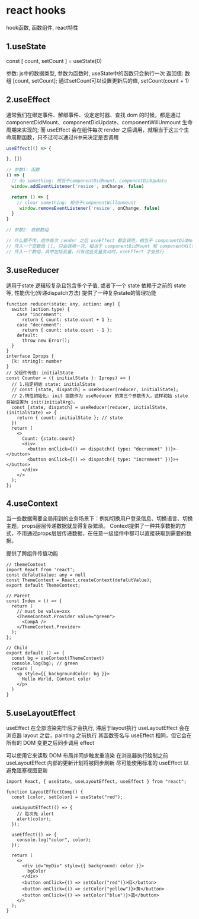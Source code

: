 # react hooks
hook函数, 函数组件, react特性

## 1.useState
const [ count, setCount ] = useState(0)

参数: js中的数据类型, 参数为函数时, useState中的函数只会执行一次
返回值: 数组 [count, setCount]; 通过setCount可以设置更新后的值, setCount(count + 1)

## 2.useEffect
通常我们在绑定事件、解绑事件、设定定时器、查找 dom 的时候，都是通过 componentDidMount、componentDidUpdate、componentWillUnmount 生命周期来实现的;
而 useEffect 会在组件每次 render 之后调用，就相当于这三个生命周期函数，只不过可以通过`传参`来决定是否调用

```js
useEffect(() => {

}, [])

// 参数1: 函数
() => {
  // do something: 相当于componentDidMount、componentDidUpdate
  window.addEventListener('resize', onChange, false)

  return () => {
    // clear something: 相当于componentWillUnmount
     window.removeEventListener('resize', onChange, false)
  }
}

// 参数2: 依赖数组

// 什么都不传，组件每次 render 之后 useEffect 都会调用，相当于 componentDidMount 和 componentDidUpdate
// 传入一个空数组 [], 只会调用一次，相当于 componentDidMount 和 componentWillUnmount
// 传入一个数组，其中包括变量，只有这些变量变动时，useEffect 才会执行
```

## 3.useReducer
适用于state 逻辑较复杂且包含多个子值, 或者下一个 state 依赖于之前的 state 等, 性能优化(传递dispatch方法)
提供了一种复杂state的管理功能

```tsx
function reducer(state: any, action: any) {
  switch (action.type) {
    case "increment":
      return { count: state.count + 1 };
    case "decrement":
      return { count: state.count - 1 };
    default:
      throw new Error();
  }
}
interface Iprops {
  [k: string]: number
}
// 父组件传值: initialState
const Counter = ({ initialState }: Iprops) => {
  // 1.指定初始 state: initialState
  // const [state, dispatch] = useReducer(reducer, initialState);
  // 2.惰性初始化: init 函数作为 useReducer 的第三个参数传入，这样初始 state 将被设置为 init(initialArg)。
  const [state, dispatch] = useReducer(reducer, initialState, (initialState) => {
    return { count: initialState }; // state
  })
  return (
    <>
      Count: {state.count}
      <div>
        <button onClick={() => dispatch({ type: "decrement" })}>-</button>
        <button onClick={() => dispatch({ type: "increment" })}>+</button>
      </div>
    </>
  );
};
```

## 4.useContext
当一些数据需要全局用到的业务场景下：例如切换用户登录信息、切换语言、切换主题，props层层传递数据就显得复杂繁琐。
Context提供了一种共享数据的方式，不用通过props层层传递数据，在任意一级组件中都可以直接获取到需要的数据。

提供了跨组件传值功能

```tsx
// themeContext
import React from 'react';
const defalutValue: any = null
const ThemeContext = React.createContext(defalutValue);
export default ThemeContext;

// Parent
const Index = () => {
  return (
    // must be value=xxx
    <ThemeContext.Provider value="green">
      <CompA />
    </ThemeContext.Provider>
  );
};

// Child
export default () => {
  const bg = useContext(ThemeContext)
  console.log(bg); // green
  return (
    <p style={{ backgroundColor: bg }}>
      Hello World, Context color
    </p>
  )
}
```

## 5.useLayoutEffect
useEffect 在全部渲染完毕后才会执行, 滞后于layout执行
useLayoutEffect 会在 浏览器 layout 之后，painting 之前执行
其函数签名与 useEffect 相同，但它会在所有的 DOM 变更之后同步调用 effect

可以使用它来读取 DOM 布局并同步触发重渲染
在浏览器执行绘制之前 useLayoutEffect 内部的更新计划将被同步刷新
尽可能使用标准的 useEffect 以避免阻塞视图更新
```tsx
import React, { useState, useLayoutEffect, useEffect } from "react";

function LayoutEffectComp() {
  const [color, setColor] = useState("red");

  useLayoutEffect(() => {
    // 每次先 alert
    alert(color);
  });

  useEffect(() => {
    console.log("color", color);
  });

  return (
    <>
      <div id="myDiv" style={{ background: color }}>
        bgColor
      </div>
      <button onClick={() => setColor("red")}>红</button>
      <button onClick={() => setColor("yellow")}>黄</button>
      <button onClick={() => setColor("blue")}>蓝</button>
    </>
  );
}
```